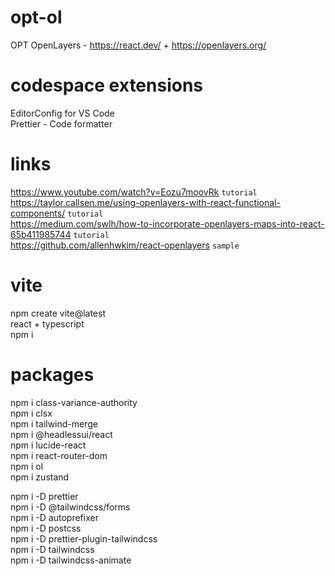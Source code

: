 # opt-ol

OPT OpenLayers - https://react.dev/ + https://openlayers.org/

# codespace extensions

EditorConfig for VS Code <br>
Prettier - Code formatter <br>

# links

https://www.youtube.com/watch?v=Eozu7moovRk `tutorial` <br>
https://taylor.callsen.me/using-openlayers-with-react-functional-components/ `tutorial` <br>
https://medium.com/swlh/how-to-incorporate-openlayers-maps-into-react-65b411985744 `tutorial` <br>
https://github.com/allenhwkim/react-openlayers `sample` <br>

# vite

npm create vite@latest <br>
react + typescript <br>
npm i <br>

# packages

npm i class-variance-authority <br>
npm i clsx <br>
npm i tailwind-merge <br>
npm i @headlessui/react <br>
npm i lucide-react <br>
npm i react-router-dom <br>
npm i ol <br>
npm i zustand <br>

npm i -D prettier <br>
npm i -D @tailwindcss/forms <br>
npm i -D autoprefixer <br>
npm i -D postcss <br>
npm i -D prettier-plugin-tailwindcss <br>
npm i -D tailwindcss <br>
npm i -D tailwindcss-animate <br>
